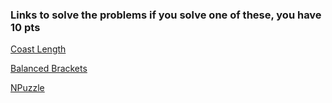 ### Links to solve the problems if you solve one of these, you have 10 pts

[Coast Length](https://app.codesignal.com/challenge/RP4dnpMKwnyfn75Ni) 

[Balanced Brackets](https://app.codesignal.com/challenge/hnMn7swbFQuPmfWjq)

[NPuzzle](https://app.codesignal.com/challenge/RzdJ7eyc9bdqgkG8P)
